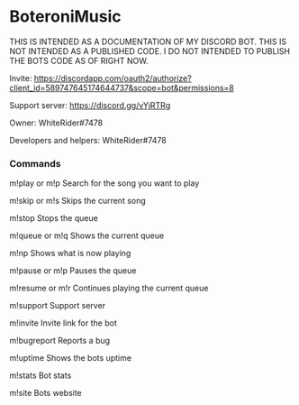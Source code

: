# BoteroniMusic

THIS IS INTENDED AS A DOCUMENTATION OF MY DISCORD BOT. THIS IS NOT INTENDED AS A PUBLISHED CODE. I DO NOT INTENDED TO PUBLISH THE BOTS CODE AS OF RIGHT NOW.

Invite: https://discordapp.com/oauth2/authorize?client_id=589747645174644737&scope=bot&permissions=8

Support server: https://discord.gg/vYjRTRg

Owner: WhiteRider#7478

Developers and helpers: WhiteRider#7478

### Commands

m!play or m!p
Search for the song you want to play

m!skip or m!s
Skips the current song

m!stop
Stops the queue

m!queue or m!q
Shows the current queue

m!np
Shows what is now playing

m!pause or m!p
Pauses the queue

m!resume or m!r
Continues playing the current queue

m!support
Support server

m!invite
Invite link for the bot

m!bugreport
Reports a bug

m!uptime
Shows the bots uptime

m!stats
Bot stats

m!site
Bots website
